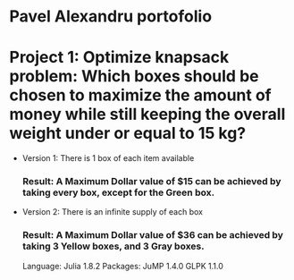 # Pavel Alexandru portofolio

# Project 1: Optimize knapsack problem: Which boxes should be chosen to maximize the amount of money while still keeping the overall weight under or equal to 15 kg? 
- Version 1: There is 1 box of each item available
  ### Result: A Maximum Dollar value of $15 can be achieved by taking every box, except for the Green box.

- Version 2: There is an infinite supply of each box
  ### Result: A Maximum Dollar value of $36 can be achieved by taking 3 Yellow boxes, and 3 Gray boxes.
  
  Language:  Julia 1.8.2
  Packages:  JuMP   1.4.0
             GLPK   1.1.0
